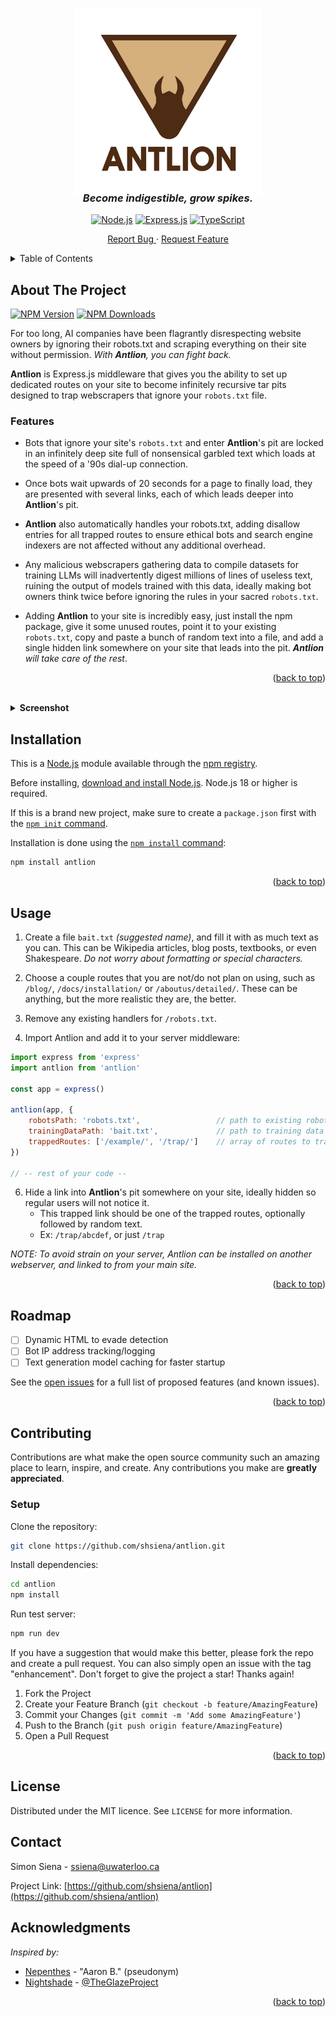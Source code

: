 <a id="readme-top"></a>

<!--
[![Contributors][contributors-shield]][contributors-url]
[![Forks][forks-shield]][forks-url]
[![Stargazers][stars-shield]][stars-url]
[![Issues][issues-shield]][issues-url]
[![project_license][license-shield]][license-url]
[![LinkedIn][linkedin-shield]][linkedin-url]
-->


<!-- PROJECT LOGO -->
<br />
<div align="center">
  <div align="center" style="list-style: none;">
    <img src="logo.jpg" width="300" height="300"/>
    <h3 align="center" style="margin-top: -10px;">
      <i>Become indigestible, grow spikes.</i>
    </h3>
    <div align="center">
  
  [![Node.js][Node.js]][Node-url]
  [![Express.js][Express.js]][Express-url]
  [![TypeScript][TypeScript]][TypeScript-url]
    </div>
    <a href="https://github.com/shsiena/antlion/issues/new?labels=bug&template=bug-report---.md">Report Bug </a>
      ·
    <a href="https://github.com/shsiena/antlion/issues/new?labels=enhancement&template=feature-request---.md"> Request Feature</a>
  </div>
</div>




<!-- TABLE OF CONTENTS -->
<details>
  <summary>Table of Contents</summary>
  <ol>
    <li>
      <a href="#about-the-project">About The Project</a>
    </li>
    <li>
      <a href="#installation">Installation</a>
    </li>
    <li><a href="#usage">Usage</a></li>
    <li><a href="#roadmap">Roadmap</a></li>
    <li><a href="#contributing">Contributing</a></li>
    <li><a href="#license">License</a></li>
    <li><a href="#contact">Contact</a></li>
    <li><a href="#acknowledgments">Acknowledgments</a></li>
  </ol>
</details>


<!-- ABOUT THE PROJECT -->
## About The Project

<div align="left">

[![NPM Version][npm-version-image]][npm-url]
[![NPM Downloads][npm-downloads-image]][npm-downloads-url]
</div>


For too long, AI companies have been flagrantly disrespecting website owners by ignoring their robots.txt and scraping everything on their site without permission. _With **Antlion**, you can fight back._

**Antlion** is Express.js middleware that gives you the ability to set up dedicated routes on your site to become infinitely recursive tar pits designed to trap webscrapers that ignore your `robots.txt` file. 


### Features
- Bots that ignore your site's `robots.txt` and enter **Antlion**'s pit are locked in an infinitely deep site full of nonsensical garbled text which loads at the speed of a '90s dial-up connection.
- Once bots wait upwards of 20 seconds for a page to finally load, they are presented with several links, each of which leads deeper into **Antlion**'s pit. 

- **Antlion** also automatically handles your robots.txt, adding disallow entries for all trapped routes to ensure ethical bots and search engine indexers are not affected without any additional overhead.

- Any malicious webscrapers gathering data to compile datasets for training LLMs will inadvertently digest millions of lines of useless text, ruining the output of models trained with this data, ideally making bot owners think twice before ignoring the rules in your sacred `robots.txt`.

- Adding **Antlion** to your site is incredibly easy, just install the npm package, give it some unused routes, point it to your existing `robots.txt`, copy and paste a bunch of random text into a file, and add a single hidden link somewhere on your site that leads into the pit. _**Antlion** will take care of the rest_.

<p align="right">(<a href="#readme-top">back to top</a>)</p>
<br />


<details>
<summary><strong>Screenshot</strong></summary>
<img src="https://github.com/user-attachments/assets/dcce2d99-dfb2-48b7-9ed8-3c980eb54436" width="900" height="400" />
</details>


## Installation

This is a [Node.js](https://nodejs.org/en/) module available through the
[npm registry](https://www.npmjs.com/).

Before installing, [download and install Node.js](https://nodejs.org/en/download/).
Node.js 18 or higher is required.

If this is a brand new project, make sure to create a `package.json` first with
the [`npm init` command](https://docs.npmjs.com/creating-a-package-json-file).

Installation is done using the
[`npm install` command](https://docs.npmjs.com/getting-started/installing-npm-packages-locally):

```bash
npm install antlion
```
<p align="right">(<a href="#readme-top">back to top</a>)</p>


<!-- USAGE EXAMPLES -->
## Usage

1. Create a file `bait.txt` _(suggested name)_, and fill it with as much text as you can. This can be Wikipedia articles, blog posts, textbooks, or even Shakespeare. _Do not worry about formatting or special characters._

3. Choose a couple routes that you are not/do not plan on using, such as `/blog/`, `/docs/installation/` or `/aboutus/detailed/`. These can be anything, but the more realistic they are, the better.

4. Remove any existing handlers for `/robots.txt`.

5. Import Antlion and add it to your server middleware:
```js
import express from 'express'
import antlion from 'antlion'

const app = express()

antlion(app, {
    robotsPath: 'robots.txt',                 // path to existing robots.txt from project root
    trainingDataPath: 'bait.txt',             // path to training data file from project root
    trappedRoutes: ['/example/', '/trap/']    // array of routes to trap
})

// -- rest of your code --
```

6. Hide a link into **Antlion**'s pit somewhere on your site, ideally hidden so regular users will not notice it.
   - This trapped link should be one of the trapped routes, optionally followed by random text.
   - Ex: `/trap/abcdef`, or just `/trap`

_NOTE: To avoid strain on your server, Antlion can be installed on another webserver, and linked to from your main site._


<p align="right">(<a href="#readme-top">back to top</a>)</p>



<!-- ROADMAP -->
## Roadmap

- [ ] Dynamic HTML to evade detection
- [ ] Bot IP address tracking/logging
- [ ] Text generation model caching for faster startup

See the [open issues](https://github.com/shsiena/antlion/issues) for a full list of proposed features (and known issues).

<p align="right">(<a href="#readme-top">back to top</a>)</p>



<!-- CONTRIBUTING -->
## Contributing

Contributions are what make the open source community such an amazing place to learn, inspire, and create. Any contributions you make are **greatly appreciated**.

### Setup
Clone the repository:
```bash
git clone https://github.com/shsiena/antlion.git
```

Install dependencies:
```bash
cd antlion
npm install
```

Run test server:
```bash
npm run dev
```

If you have a suggestion that would make this better, please fork the repo and create a pull request. You can also simply open an issue with the tag "enhancement".
Don't forget to give the project a star! Thanks again!

1. Fork the Project
2. Create your Feature Branch (`git checkout -b feature/AmazingFeature`)
3. Commit your Changes (`git commit -m 'Add some AmazingFeature'`)
4. Push to the Branch (`git push origin feature/AmazingFeature`)
5. Open a Pull Request

<p align="right">(<a href="#readme-top">back to top</a>)</p>

<!--
### Top contributors:

<a href="https://github.com/shsiena/antlion/graphs/contributors">
  <img src="https://contrib.rocks/image?repo=shsiena/antlion" alt="contrib.rocks image" />
</a>
-->



<!-- LICENSE -->
## License

Distributed under the MIT licence. See `LICENSE` for more information.



<!-- CONTACT -->
## Contact

Simon Siena - ssiena@uwaterloo.ca

Project Link: [https://github.com/shsiena/antlion](https://github.com/shsiena/antlion)


<!-- ACKNOWLEDGMENTS -->
## Acknowledgments

_Inspired by:_
  -  [Nepenthes](https://zadzmo.org/code/nepenthes) - "Aaron B." (pseudonym)
  -  [Nightshade](https://nightshade.cs.uchicago.edu/whatis.html) - [@TheGlazeProject](https://twitter.com/theglazeproject)

<p align="right">(<a href="#readme-top">back to top</a>)</p>



<!-- MARKDOWN LINKS & IMAGES -->
<!-- https://www.markdownguide.org/basic-syntax/#reference-style-links -->
[contributors-shield]: https://img.shields.io/github/contributors/shsiena/antlion.svg?style=for-the-badge
[contributors-url]: https://github.com/shsiena/antlion/graphs/contributors
[forks-shield]: https://img.shields.io/github/forks/shsiena/antlion.svg?style=for-the-badge
[forks-url]: https://github.com/shsiena/antlion/network/members
[stars-shield]: https://img.shields.io/github/stars/shsiena/antlion.svg?style=for-the-badge
[stars-url]: https://github.com/shsiena/antlion/stargazers
[issues-shield]: https://img.shields.io/github/issues/shsiena/antlion.svg?style=for-the-badge
[issues-url]: https://github.com/shsiena/antlion/issues
[license-shield]: https://img.shields.io/github/license/shsiena/antlion.svg?style=for-the-badge
[license-url]: https://github.com/shsiena/antlion/blob/master/LICENSE.txt
[linkedin-shield]: https://img.shields.io/badge/-LinkedIn-black.svg?style=for-the-badge&logo=linkedin&colorB=555
[linkedin-url]: https://linkedin.com/in/linkedin_username
[product-screenshot]: images/screenshot.png
[Node.js]: https://img.shields.io/badge/Node-5FA04E?style=for-the-badge&logo=nodedotjs&logoColor=white
[Node-url]: https://nodejs.org/en
[Express.js]: https://img.shields.io/badge/Express-090a0a?style=for-the-badge&logo=express&logoColor=white
[Express-url]: https://expressjs.com
[TypeScript]: https://img.shields.io/badge/TypeScript-3178C6?style=for-the-badge&logo=typescript&logoColor=white
[TypeScript-url]: https://www.typescriptlang.org/

[npm-downloads-image]: https://badgen.net/npm/dm/antlion
[npm-downloads-url]: https://npmcharts.com/compare/antlion?minimal=true
[npm-url]: https://npmjs.org/package/antlion
[npm-version-image]: https://badgen.net/npm/v/antlion
